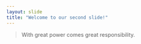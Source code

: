 ```yaml
---
layout: slide
title: "Welcome to our second slide!"
---
```


> With great power comes great responsibility.
